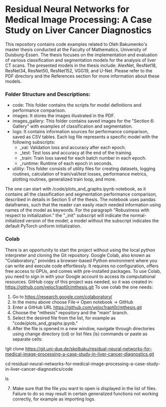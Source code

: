 # Residual Neural Networks for Medical Image Processing: A Case Study on Liver Cancer Diagnostics

This repository contains code examples related to Oleh Bakumenko's master thesis conducted at the Faculty of Mathematics, University of Duisburg-Essen. 
The thesis focuses on the implementation and evaluation of various classification and segmentation models for the analysis of liver CT scans.
The presented models in the thesis include: AlexNet, ResNet18, ResNet34, ResNet50, ResNet152, VGG19, and U-Net. Please refer to the PDF directory and the References section for more information about these models.

### Folder Structure and Descriptions:
- code: This folder contains the scripts for model definitions and performance comparison.
- images: It stores the images illustrated in the PDF.
- images_gallery: This folder contains saved images for the "Section 6: Gallery" with examples of classification and segmentation.
- logs: It contains information sources for performance comparison, saved as CSV tables. Each log file represents a specific model with the following subscripts:
  - _val: Validation loss and accuracy after each epoch.
  - _test: Test loss and accuracy at the end of the training.
  - _train: Train loss saved for each batch number in each epoch.
  - _runtime: Runtime of each epoch in seconds.
- utility: This folder consists of utility files for creating datasets, logging routines, calculation of train/val/test losses, performance metrics, plotting routines, generalized train loop, and more.

The one can start with /code/plots_and_graphs.ipynb notebook, as it contains all the classification and segmentation performance comparison, described in details in Section 5 of the thesis.
The notebook uses pandas dataframes, such that the reader can easily reach needed information using names of the model as keywords. 
For the paragraph "Robustness with respect to initialization." the "_init" subscript will indicate the normal-initialized version of the model; a model without the subscript indicates the default PyTorch uniform initialization.

### Colab
There is an opportunity to start the project without using the local python interpreter and cloning the Git repository. 
Google Colab, also known as "Colaboratory," provides a browser-based Python environment where you can write and execute code effortlessly. It requires no configuration, offers free access to GPUs, and comes with pre-installed packages.
To use Colab, you need to sign in with your Google account to access its computational resources. 
GitHub copy of this project was needed, so it was created in:
https://github.com/veloc1rapt0r/mthesis.git
To use colab the one needs:
1. Go to https://research.google.com/colaboratory/
2. In the menu above choose File-> Open notebook -> GitHub
3. Enter a GitHub URL https://github.com/veloc1rapt0r/mthesis.git
4. Choose the "mthesis" repository and the "main" branch.
5. Select the desired file from the list, for example as "code/plots_and_graphs.ipynb."
6. After the file is opened in a new window, navigate through directories using change directory (cd) or list files (ls) commands or paste as separate cells:
  
  !git clone https://git.uni-due.de/skolbaku/residual-neural-networks-for-medical-image-processing-a-case-study-in-liver-cancer-diagnostics.git
  
  cd residual-neural-networks-for-medical-image-processing-a-case-study-in-liver-cancer-diagnostics/code
  
  ls

7. Make sure that the file you want to open is displayed in the list of files. Failure to do so may result in certain generalized functions not working correctly, for example as importing logs.  
